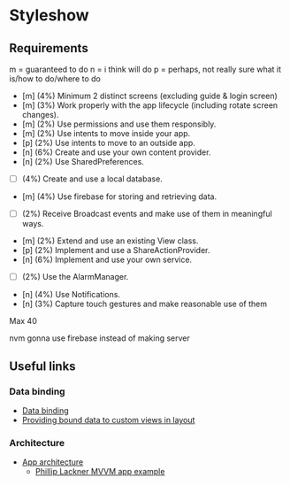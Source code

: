 # Styleshow

## Requirements

m = guaranteed to do
n = i think will do
p = perhaps, not really sure what it is/how to do/where to do

- [m] (4%) Minimum 2 distinct screens (excluding guide & login screen)
- [m] (3%) Work properly with the app lifecycle (including rotate screen changes).
- [m] (2%) Use permissions and use them responsibly.
- [m] (2%) Use intents to move inside your app.
- [p] (2%) Use intents to move to an outside app.
- [n] (6%) Create and use your own content provider.
- [n] (2%) Use SharedPreferences.
- [ ] (4%) Create and use a local database.
- [m] (4%) Use firebase for storing and retrieving data.
- [ ] (2%) Receive Broadcast events and make use of them in meaningful ways.
- [m] (2%) Extend and use an existing View class.
- [p] (2%) Implement and use a ShareActionProvider.
- [n] (6%) Implement and use your own service.
- [ ] (2%) Use the AlarmManager.
- [n] (4%) Use Notifications.
- [n] (3%) Capture touch gestures and make reasonable use of them

Max 40

nvm gonna use firebase instead of making server

## Useful links

### Data binding

- [Data binding](https://developer.android.com/topic/libraries/data-binding)
- [Providing bound data to custom views in layout](https://stackoverflow.com/a/34817565)

### Architecture

- [App architecture](https://developer.android.com/topic/architecture/intro)
  - [Phillip Lackner MVVM app example](https://youtu.be/EF33KmyprEQ)
